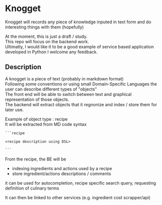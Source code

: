 # Knogget

Knogget will records any piece of knowledge inputed in text form and do interesting things with them (hopefully)

At the moment, this is just a draft / study.  
This repo will focus on the backend work.  
Ultimatly, I would like it to be a good example of service based application developed in Python
I welcome any feedback.


## Description
A knogget is a piece of text (probably in markdown format)  
Following some conventions or using small Domain-Specific Languages the user can describe different types of "objects"  
The front end will be able to switch between text and graphical representation of those objects.  
The backend will extract objects that it regnonize and index / store them for later use.

Example of object type : recipe  
It will be extracted from MD code syntax
````
```recipe

<recipe description using DSL>

```
````


From the recipe, the BE will be
* indexing ingredients and actions used by a recipe
* store ingredient/actions descriptions / comments

it can be used for autocompletion, recipe specific search query, requesting definition of culinary terms

It can then be linked to other services (e.g. ingredient cost scrapper/api)
